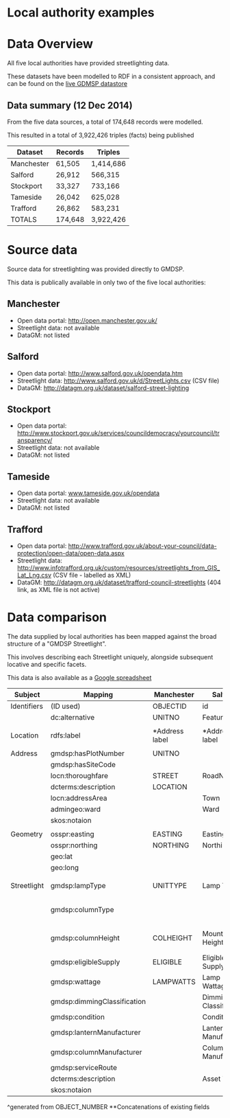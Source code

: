 Local authority examples
=========================

Data Overview
==============
All five local authorities have provided streetlighting data.

These datasets have been modelled to RDF in a consistent approach, and can be found on the [live GDMSP datastore][livegmdsp]

[livegmdsp]: http://data.gmdsp.org.uk/themes/street-lighting

Data summary (12 Dec 2014)
---------------------------
From the five data sources, a total of 174,648 records were modelled.

This resulted in a total of 3,922,426 triples (facts) being published

| Dataset    | Records | Triples   |
|------------|---------|-----------|
| Manchester | 61,505  | 1,414,686 |
| Salford    | 26,912  | 566,315   |
| Stockport  | 33,327  | 733,166   |
| Tameside   | 26,042  | 625,028   |
| Trafford   | 26,862  | 583,231   |
| TOTALS     | 174,648 | 3,922,426 |

Source data
==============
Source data for streetlighting was provided directly to GMDSP.  

This data is publically available in only two of the five local authorities:

Manchester
--------------
* Open data portal: http://open.manchester.gov.uk/
* Streetlight data: not available
* DataGM: not listed

Salford
--------------
* Open data portal: http://www.salford.gov.uk/opendata.htm
* Streetlight data: http://www.salford.gov.uk/d/StreetLights.csv (CSV file)
* DataGM: http://datagm.org.uk/dataset/salford-street-lighting

Stockport
--------------
* Open data portal: http://www.stockport.gov.uk/services/councildemocracy/yourcouncil/transparency/
* Streetlight data: not available
* DataGM: not listed

Tameside
--------------
* Open data portal: www.tameside.gov.uk/opendata
* Streetlight data: not available
* DataGM: not listed

Trafford
--------------
* Open data portal: http://www.trafford.gov.uk/about-your-council/data-protection/open-data/open-data.aspx
* Streetlight data: http://www.infotrafford.org.uk/custom/resources/streetlights_from_GIS_Lat_Lng.csv (CSV file - labelled as XML)
* DataGM: http://datagm.org.uk/dataset/trafford-council-streetlights (404 link, as XML file is not active)


Data comparison
=================
The data supplied by local authorities has been mapped against the broad structure of a "GMDSP Streetlight".  

This involves describing each Streetlight uniquely, alongside subsequent locative and specific facets.

This data is also available as a [Google spreadsheet][gss]

[gss]: https://docs.google.com/spreadsheets/d/1fWb-tCd-KUFJB5aCKsRZWjTmpmJ8VHcxbQkD7dTzMiw/edit?usp=sharing

| Subject     | Mapping                     | Manchester     | Salford                | Stockport        | Tameside             | Trafford    |   | Links to                                             |
|-------------|-----------------------------|----------------|------------------------|------------------|----------------------|-------------|---|------------------------------------------------------|
| Identifiers | (ID used)                   | OBJECTID       | id                     | central_asset_id | ID                   | ^ID2        |   |                                                      |
|             | dc:alternative              | UNITNO         | Feature ID             |                  |                      |             |   |                                                      |
|             |                             |                |                        |                  |                      |             |   |                                                      |
| Location    | rdfs:label                  | *Address label | *Address label         | *address label   | *Full address        | DESCRIPTION |   |                                                      |
|             |                             |                |                        |                  |                      |             |   |                                                      |
| Address     | gmdsp:hasPlotNumber         | UNITNO         |                        | plot_number      | Unit No.             | TITLE       |   |                                                      |
|             | gmdsp:hasSiteCode           |                |                        | site_code        |                      |             |   |                                                      |
|             | locn:thoroughfare           | STREET         | RoadName               | site_name        | Address 1            | STREET_NAME |   |                                                      |
|             | dcterms:description         | LOCATION       |                        |                  |                      | DESCRIPTION |   |                                                      |
|             | locn:addressArea            |                | Town                   |                  | Address 2            |             |   | g50k:NamedPlace                                      |
|             | admingeo:ward               |                | Ward                   |                  |                      |             |   | admingeo:MetropolitanDistrictWard                    |
|             | skos:notaion                |                |                        |                  |                      | USRN        |   |                                                      |
|             |                             |                |                        |                  |                      |             |   |                                                      |
| Geometry    | osspr:easting               | EASTING        | Easting                | feat_cent_east   | Easting              | EASTING     |   |                                                      |
|             | osspr:northing              | NORTHING       | Northing               | feat_cent_north  | Northing             | NORTHING    |   |                                                      |
|             | geo:lat                     |                |                        | lat              | Lats                 | Latitude    |   |                                                      |
|             | geo:long                    |                |                        | long             | Long                 | Longitude   |   |                                                      |
|             |                             |                |                        |                  |                      |             |   |                                                      |
| Streetlight | gmdsp:lampType              | UNITTYPE       | Lamp Type              |                  | LT - LAMP TYPE       |             |   | gmdsp.org.uk/def/streetlighting/lamp-type            |
|             | gmdsp:columnType            |                |                        | Type             | CT- COLUMN TYPE      |             |   | gmdsp.org.uk/def/streetlighting/column-type          |
|             | gmdsp:columnHeight          | COLHEIGHT      | Mounting Height        |                  | MH - MOUNTING HEIGHT |             |   |                                                      |
|             | gmdsp:eligibleSupply        | ELIGIBLE       | Eligible Supply        |                  |                      |             |   |                                                      |
|             | gmdsp:wattage               | LAMPWATTS      | Lamp Wattage           |                  | LW - LAMP WATTS      |             |   |                                                      |
|             | gmdsp:dimmingClassification |                | Dimming Classification |                  |                      |             |   |                                                      |
|             | gmdsp:condition             |                | Condition              |                  |                      |             |   | gmdsp.org.uk/def/streetlighting/condition            |
|             | gmdsp:lanternManufacturer   |                | Lantern Manufacturer   |                  |                      |             |   | gmdsp.org.uk/def/streetlighting/lantern-manufacturer |
|             | gmdsp:columnManufacturer    |                | Column Manufacturer    |                  |                      |             |   | gmdsp.org.uk/def/streetlighting/column-manufacturer  |
|             | gmdsp:serviceRoute          |                |                        |                  |                      | ROUTE       |   |                                                      |
|             | dcterms:description         |                | Asset Type             |                  |                      |             |   |                                                      |
|             | skos:notaion                |                |                        | central_asset_id |                      |             |   |                                                      |

^generated from OBJECT_NUMBER
**Concatenations of existing fields






